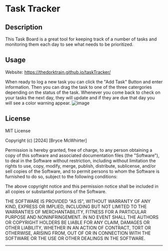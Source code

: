 # Task Tracker

## Description

This Task Board is a great tool for keeping track of a number of tasks and monitoring them each day to see what needs to be prioritized.

## Usage

Website: https://thedorktrain.github.io/taskTracker/

When ready to log a new task you can click the "Add Task" Button and enter information. Then you can drag the task to one of the three catergories depending on the status of the task. Whenever you come back to check on your tasks the next day, they will update and if they are due that day you will see a color warning appear.
![image](https://github.com/TheDorkTrain/taskTracker/assets/164428791/6a8f56f5-9bcf-47ec-8e28-d5479e549745)

## License

MIT License

Copyright (c) [2024] [Bryce McWhirter]

Permission is hereby granted, free of charge, to any person obtaining a copy
of this software and associated documentation files (the "Software"), to deal
in the Software without restriction, including without limitation the rights
to use, copy, modify, merge, publish, distribute, sublicense, and/or sell
copies of the Software, and to permit persons to whom the Software is
furnished to do so, subject to the following conditions:

The above copyright notice and this permission notice shall be included in all
copies or substantial portions of the Software.

THE SOFTWARE IS PROVIDED "AS IS", WITHOUT WARRANTY OF ANY KIND, EXPRESS OR
IMPLIED, INCLUDING BUT NOT LIMITED TO THE WARRANTIES OF MERCHANTABILITY,
FITNESS FOR A PARTICULAR PURPOSE AND NONINFRINGEMENT. IN NO EVENT SHALL THE
AUTHORS OR COPYRIGHT HOLDERS BE LIABLE FOR ANY CLAIM, DAMAGES OR OTHER
LIABILITY, WHETHER IN AN ACTION OF CONTRACT, TORT OR OTHERWISE, ARISING FROM,
OUT OF OR IN CONNECTION WITH THE SOFTWARE OR THE USE OR OTHER DEALINGS IN THE
SOFTWARE.

---
